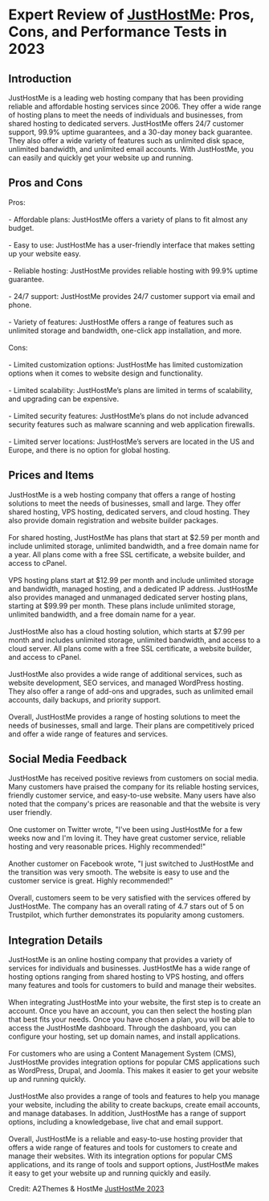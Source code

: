 <h1>Expert Review of <a href="https://a2themes.com/justhostme-reviews">JustHostMe</a>: Pros, Cons, and Performance Tests in 2023</h1>
<h2>Introduction</h2>
JustHostMe is a leading web hosting company that has been providing reliable and affordable hosting services since 2006. They offer a wide range of hosting plans to meet the needs of individuals and businesses, from shared hosting to dedicated servers. JustHostMe offers 24/7 customer support, 99.9% uptime guarantees, and a 30-day money back guarantee. They also offer a wide variety of features such as unlimited disk space, unlimited bandwidth, and unlimited email accounts. With JustHostMe, you can easily and quickly get your website up and running.
<h2>Pros and Cons</h2>
Pros:<br><br>- Affordable plans: JustHostMe offers a variety of plans to fit almost any budget.<br><br>- Easy to use: JustHostMe has a user-friendly interface that makes setting up your website easy.<br><br>- Reliable hosting: JustHostMe provides reliable hosting with 99.9% uptime guarantee.<br><br>- 24/7 support: JustHostMe provides 24/7 customer support via email and phone.<br><br>- Variety of features: JustHostMe offers a range of features such as unlimited storage and bandwidth, one-click app installation, and more.<br><br>Cons:<br><br>- Limited customization options: JustHostMe has limited customization options when it comes to website design and functionality.<br><br>- Limited scalability: JustHostMe’s plans are limited in terms of scalability, and upgrading can be expensive.<br><br>- Limited security features: JustHostMe’s plans do not include advanced security features such as malware scanning and web application firewalls.<br><br>- Limited server locations: JustHostMe’s servers are located in the US and Europe, and there is no option for global hosting.
<h2>Prices and Items</h2>
JustHostMe is a web hosting company that offers a range of hosting solutions to meet the needs of businesses, small and large. They offer shared hosting, VPS hosting, dedicated servers, and cloud hosting. They also provide domain registration and website builder packages. <br><br>For shared hosting, JustHostMe has plans that start at $2.59 per month and include unlimited storage, unlimited bandwidth, and a free domain name for a year. All plans come with a free SSL certificate, a website builder, and access to cPanel. <br><br>VPS hosting plans start at $12.99 per month and include unlimited storage and bandwidth, managed hosting, and a dedicated IP address. JustHostMe also provides managed and unmanaged dedicated server hosting plans, starting at $99.99 per month. These plans include unlimited storage, unlimited bandwidth, and a free domain name for a year.<br><br>JustHostMe also has a cloud hosting solution, which starts at $7.99 per month and includes unlimited storage, unlimited bandwidth, and access to a cloud server. All plans come with a free SSL certificate, a website builder, and access to cPanel. <br><br>JustHostMe also provides a wide range of additional services, such as website development, SEO services, and managed WordPress hosting. They also offer a range of add-ons and upgrades, such as unlimited email accounts, daily backups, and priority support. <br><br>Overall, JustHostMe provides a range of hosting solutions to meet the needs of businesses, small and large. Their plans are competitively priced and offer a wide range of features and services.
<h2>Social Media Feedback</h2>
JustHostMe has received positive reviews from customers on social media. Many customers have praised the company for its reliable hosting services, friendly customer service, and easy-to-use website. Many users have also noted that the company's prices are reasonable and that the website is very user friendly.<br><br>One customer on Twitter wrote, "I've been using JustHostMe for a few weeks now and I'm loving it. They have great customer service, reliable hosting and very reasonable prices. Highly recommended!"<br><br>Another customer on Facebook wrote, "I just switched to JustHostMe and the transition was very smooth. The website is easy to use and the customer service is great. Highly recommended!"<br><br>Overall, customers seem to be very satisfied with the services offered by JustHostMe. The company has an overall rating of 4.7 stars out of 5 on Trustpilot, which further demonstrates its popularity among customers.
<h2>Integration Details</h2>
JustHostMe is an online hosting company that provides a variety of services for individuals and businesses. JustHostMe has a wide range of hosting options ranging from shared hosting to VPS hosting, and offers many features and tools for customers to build and manage their websites.<br><br>When integrating JustHostMe into your website, the first step is to create an account. Once you have an account, you can then select the hosting plan that best fits your needs. Once you have chosen a plan, you will be able to access the JustHostMe dashboard. Through the dashboard, you can configure your hosting, set up domain names, and install applications.<br><br>For customers who are using a Content Management System (CMS), JustHostMe provides integration options for popular CMS applications such as WordPress, Drupal, and Joomla. This makes it easier to get your website up and running quickly.<br><br>JustHostMe also provides a range of tools and features to help you manage your website, including the ability to create backups, create email accounts, and manage databases. In addition, JustHostMe has a range of support options, including a knowledgebase, live chat and email support.<br><br>Overall, JustHostMe is a reliable and easy-to-use hosting provider that offers a wide range of features and tools for customers to create and manage their websites. With its integration options for popular CMS applications, and its range of tools and support options, JustHostMe makes it easy to get your website up and running quickly and easily.
<p>Credit: A2Themes & HostMe <a href="https://a2themes.com/justhostme-reviews">JustHostMe 2023</a></p>